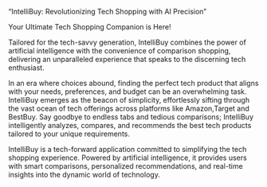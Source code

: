 “IntelliBuy: Revolutionizing Tech Shopping with AI Precision”

Your Ultimate Tech Shopping Companion is Here!

Tailored for the tech-savvy generation, IntelliBuy combines the power of artificial intelligence with the convenience of comparison shopping, delivering an unparalleled experience that speaks to the discerning tech enthusiast.


In an era where choices abound, finding the perfect tech product that aligns with your needs, preferences, and budget can be an overwhelming task. IntelliBuy emerges as the beacon of simplicity, effortlessly sifting through the vast ocean of tech offerings across platforms like Amazon,Target and BestBuy. Say goodbye to endless tabs and tedious comparisons; IntelliBuy intelligently analyzes, compares, and recommends the best tech products tailored to your unique requirements.

IntelliBuy is a tech-forward application committed to simplifying the tech shopping experience. Powered by artificial intelligence, it provides users with smart comparisons, personalized recommendations, and real-time insights into the dynamic world of technology.
